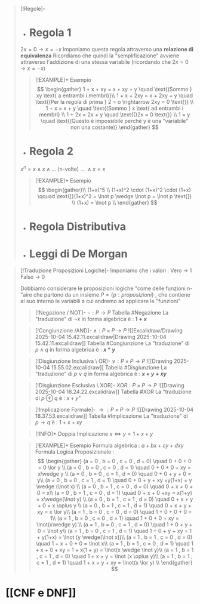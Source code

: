 >[!Regole]-
>- # Regola 1
>  $2x = 0 \rightarrow x = -x$
> Imponiamo questa regola attraverso una **relazione di equivalenza**
> Ricordiamo che quindi la "semplificazione" avviene attraverso l'addizione di una stessa variabile (ricordando che $2x = 0 \rightarrow x = -x$)
>>[!EXAMPLE]+ Esempio
>>$$
>>\begin{gather}
>>1 + x + xy = x + xy + y \quad \text{(Sommo } xy \text{ a entrambi i membri)}\\
>>1 + x + 2xy = x + 2xy + y \quad \text{(Per la regola di prima } 2 = o \rightarrow 2xy = 0 \text{)} \\
>>1 + x = x + y \quad \text{(Sommo } x \text{ ad entrambi i membri} \\
>>1 + 2x = 2x + y \quad \text{(}2x = 0 \text{)} \\
>>1 = y \quad \text{(Questo è impossibile perchè y è una "variabile" non una costante)}
>>\end{gather}
>>$$
>
>- # Regola 2
>  $x^n = x \wedge x \wedge \text{... (n-volte) ... } \wedge x= x$
>>[!EXAMPLE]+ Esempio
>>$$
>>\begin{gather}\\
(1+x)^5 \\
(1+x)^2 \cdot (1+x)^2 \cdot (1+x) \qquad \text{[}(1+x)^2 = \lnot p \wedge \lnot p = \lnot p \text{]} \\
(1+x) = \lnot p \\
>>\end{gather}
>>$$
>
>- # Regola Distributiva
>- # Leggi di De Morgan

>[!Traduzione Proposizioni Logiche]-
>Imponiamo che i valori :
>		Vero $\rightarrow$ 1
>		Falso $\rightarrow$ 0
>
>Dobbiamo considerare le proposizioni logiche "come delle funzioni n-"aire che partono da un insieme $P=\{p : proposizioni\}$ , che contiene al suo interno le variabili a cui andremo ad applicare le "funzioni"
>
>>[!Negazione / NOT]-
>>$\lnot : P\rightarrow P$
>>Tabella #Negazione 
>>La "traduzione" di $\lnot x$ in forma algebrica è : **$1+x$**
>
>>[!Congiunzione /AND]-
>>$\land : P \times P \rightarrow P$
>>![[Excalidraw/Drawing 2025-10-04 15.42.11.excalidraw|Drawing 2025-10-04 15.42.11.excalidraw]]
>>Tabella #Congiunzione 
>>La "traduzione" di $p \land q$ in forma algebrica è : **$x*y$**
>
>>[!Disgiunzione Inclusiva \ OR]-
>>$\lor : P \times P \rightarrow P$
>>![[Drawing 2025-10-04 15.55.02.excalidraw]]
>>Tabella #Disgiunzione
>>La "traduzione" di $p \lor q$ in forma algebrica è : **$x+y+xy$**
>
>>[!Disgiunzione Esclusiva \ XOR]-
>>$XOR : P \times P \rightarrow P$
>>![[Drawing 2025-10-04 18.24.22.excalidraw]]
>>Tabella #XOR 
>>La "traduzione di $p \oplus q$ è : $x + y$"
>
>>[!Implicazione Formale]-
>>$\rightarrow : P \times P \rightarrow P$
>>![[Drawing 2025-10-04 18.37.53.excalidraw]]
>>Tabella #Implicazione
>>La "traduzione" di $p \rightarrow q$ è : $1 + x + xy$
>
>>[!INFO]+ Doppia Implicazione
>$x \Leftrightarrow y = 1 + x + y$
>
>>[!EXAMPLE]+ Esempio
>>Formula algebrica : $a + bx + cy + dxy$
>>Formula Logica Proposizionale : 
>>$$
>>\begin{gather}
(a = 0 , b = 0 , c = 0 , d = 0) \quad 0 + 0 + 0 = 0 \lor y \\
(a = 0 , b = 0 , c = 0 , d = 1) \quad 0 + 0 + 0 + xy = x\wedge y \\
(a = 0 , b = 0 , c = 1 , d = 0) \quad 0 + 0 + y + 0 = y\\
(a = 0 , b = 0 , c = 1 , d = 1) \quad  0 + 0 + y + xy =y(1+x) = y \wedge (\lnot x) \\
(a = 0 , b = 1 , c = 0 , d = 0) \quad 0 + x + 0 + 0 = x\\
(a = 0 , b = 1 , c = 0 , d = 1) \quad 0 + x + 0 +xy = x(1+y) = x\wedge(\lnot y) \\ 
(a = 0 , b = 1 , c = 1 , d = 0) \quad 0 + x + y + 0 = x \oplus y \\
(a = 0 , b = 1 , c = 1 , d = 1) \quad 0 + x + y + xy = x \lor y\\
(a = 1 , b = 0 , c = 0 , d = 0) \quad 1 + 0 + 0 + 0 = 1\\
(a = 1 , b = 0 , c = 0 , d = 1) \quad 1 + 0 + 0 + xy = \lnot(x\wedge y) \\
(a = 1 , b = 0 , c = 1 , d = 0) \quad 1 + 0 + y + 0 = \lnot y\\
(a = 1 , b = 0 , c = 1 , d = 1) \quad 1 + 0 + y + xy = 1 + y(1+x) = \lnot (y \wedge(\lnot x))\\
(a = 1 , b = 1 , c = 0 , d = 0) \quad 1 + x + 0 + 0 = \lnot x\\ 
(a = 1 , b = 1 , c = 0 , d = 1) \quad 1 + x + 0 + xy = 1 + x(1 + y) = \lnot(x \wedge \lnot y)\\ 
(a = 1 , b = 1 , c = 1 , d = 0) \quad 1 + x + y = \lnot (x \oplus y)\\
(a = 1 , b = 1 , c = 1 , d = 1) \quad 1 + x + y + xy = \lnot(x \lor y) \\
\end{gather}
>>$$


# [[CNF e DNF]]